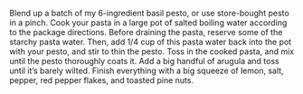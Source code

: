 Blend up a batch of my 6-ingredient basil pesto, or use store-bought pesto in a pinch.
Cook your pasta in a large pot of salted boiling water according to the package directions.
Before draining the pasta, reserve some of the starchy pasta water. Then, add 1/4 cup of this pasta water back into the pot with your pesto, and stir to thin the pesto.
Toss in the cooked pasta, and mix until the pesto thoroughly coats it.
Add a big handful of arugula and toss until it’s barely wilted.
Finish everything with a big squeeze of lemon, salt, pepper, red pepper flakes, and toasted pine nuts.